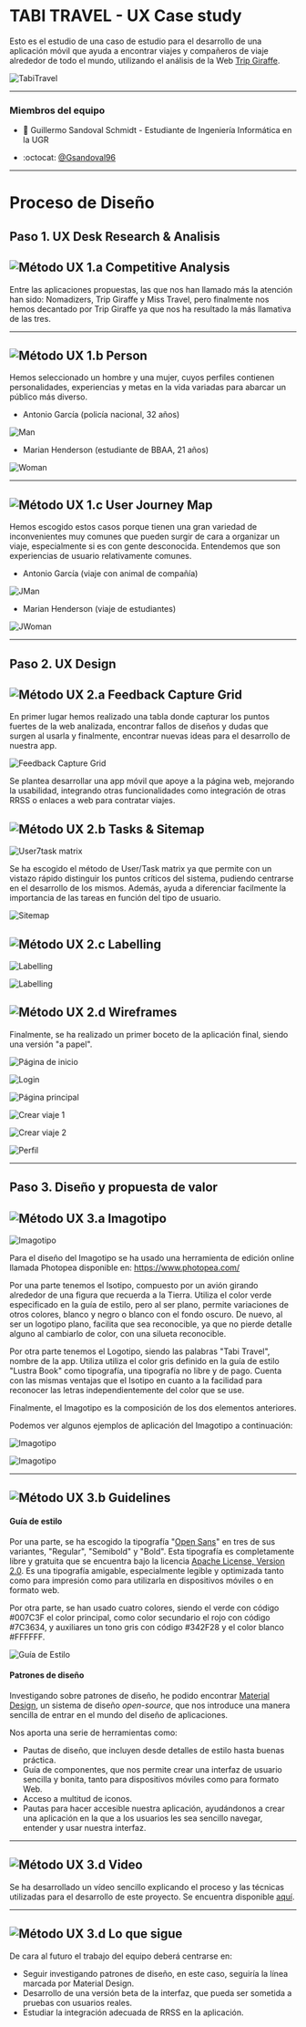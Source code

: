 # TABI TRAVEL - UX Case study
Esto es el estudio de una caso de estudio para el desarrollo de una aplicación móvil que ayuda a encontrar viajes y compañeros de viaje alrededor de todo el mundo, utilizando el análisis de la Web [Trip Giraffe]( https://www.tripgiraffe.com/es/).

![TabiTravel](P3/LogoTabiTravel.png)

---

### Miembros del equipo
 * :bust_in_silhouette:  Guillermo Sandoval Schmidt - Estudiante de Ingeniería Informática en la UGR  
  - :octocat: [@Gsandoval96](https://github.com/Gsandoval96)

---


# Proceso de Diseño

## Paso 1. UX Desk Research & Analisis

![Método UX](img/Competitive.png) 1.a Competitive Analysis
---

Entre las aplicaciones propuestas, las que nos han llamado más la atención han sido: Nomadizers, Trip Giraffe y Miss Travel, pero finalmente nos hemos decantado por Trip Giraffe ya que nos ha resultado la más llamativa de las tres.

---

![Método UX](img/Persona.png) 1.b Person
---

Hemos seleccionado un hombre y una mujer, cuyos perfiles contienen personalidades, experiencias y metas en la vida variadas para abarcar un público más diverso.

- Antonio García (policía nacional, 32 años)

![Man](P1/man.png)

- Marian Henderson (estudiante de BBAA, 21 años)

![Woman](P1/woman.png)

---

![Método UX](img/JourneyMap.png) 1.c User Journey Map
----

Hemos escogido estos casos porque tienen una gran variedad de inconvenientes muy comunes que pueden surgir de cara a organizar un viaje, especialmente si es con gente desconocida. Entendemos que son experiencias de usuario relativamente comunes.

- Antonio García (viaje con animal de compañía)

![JMan](P1/jman.png)

- Marian Henderson (viaje de estudiantes)

![JWoman](P1/jwoman.png)

---


## Paso 2. UX Design  


![Método UX](img/feedback-capture-grid.png) 2.a Feedback Capture Grid
----

En primer lugar hemos realizado una tabla donde capturar los puntos fuertes de la web analizada, encontrar fallos de diseños y dudas que surgen al usarla y finalmente, encontrar nuevas ideas para el desarrollo de nuestra app.

![Feedback Capture Grid](P2/FEEDBACK_CAPTURE_GRID.png)

Se plantea desarrollar una app móvil que apoye a la página web, mejorando la usabilidad, integrando otras funcionalidades como integración de otras RRSS o enlaces a web para contratar viajes.

![Método UX](img/Sitemap.png) 2.b Tasks & Sitemap
-----

![User7task matrix](P2/User_task_matrix.png)

Se ha escogido el método de User/Task matrix ya que permite con un vistazo rápido distinguir los puntos críticos del sistema, pudiendo centrarse en el desarrollo de los mismos. Además, ayuda a diferenciar facilmente la importancia de las tareas en función del tipo de usuario.

![Sitemap](P2/Sitemap.png)

![Método UX](img/labelling.png) 2.c Labelling
----


![Labelling](P2/labelling1.png)

![Labelling](P2/labelling2.png)


![Método UX](img/Wireframes.png) 2.d Wireframes
-----

Finalmente, se ha realizado un primer boceto de la aplicación final, siendo una versión "a papel".

![Página de inicio](P2/Wireframe/1.png)

![Login](P2/Wireframe/2.png)

![Página principal](P2/Wireframe/3.png)

![Crear viaje 1](P2/Wireframe/4a.png)

![Crear viaje 2](P2/Wireframe/4b.png)

![Perfil](P2/Wireframe/5.png)

---------------------------------------------------------------------

## Paso 3. Diseño y propuesta de valor


![Método UX](img/landing-page.png)  3.a Imagotipo
----

![Imagotipo](P3/LogoTabiTravel.png)

Para el diseño del Imagotipo se ha usado una herramienta de edición online llamada Photopea disponible en: https://www.photopea.com/

Por una parte tenemos el Isotipo, compuesto por un avión girando alrededor de una figura que recuerda a la Tierra. Utiliza el color verde especificado en la guía de estilo, pero al ser plano, permite variaciones de otros colores, blanco y negro o blanco con el fondo oscuro. De nuevo, al ser un logotipo plano, facilita que sea reconocible, ya que no pierde detalle alguno al cambiarlo de color, con una silueta reconocible.

Por otra parte tenemos el Logotipo, siendo las palabras "Tabi Travel", nombre de la app. Utiliza utiliza el color gris definido en la guía de estilo "Lustra Book" como tipografía, una tipografía no libre y de pago. Cuenta con las mismas ventajas que el Isotipo en cuanto a la facilidad para reconocer las letras independientemente del color que se use.

Finalmente, el Imagotipo es la composición de los dos elementos anteriores.

Podemos ver algunos ejemplos de aplicación del Imagotipo a continuación:

![Imagotipo](P3/TabiTravel1.png)

![Imagotipo](P3/TabiTravel2.png)

---

![Método UX](img/guidelines.png) 3.b Guidelines
----

#### Guía de estilo

Por una parte, se ha escogido la tipografía "[Open Sans](https://fonts.google.com/specimen/Open+Sans)" en tres de sus variantes,  "Regular", "Semibold" y "Bold". Esta tipografía es completamente libre y gratuita que se encuentra bajo la licencia [Apache License, Version 2.0](http://www.apache.org/licenses/LICENSE-2.0). Es una tipografía amigable, especialmente legible y optimizada tanto como para impresión como para utilizarla en dispositivos móviles o en formato web.

Por otra parte, se han usado cuatro colores, siendo el verde con código #007C3F el color principal, como color secundario el rojo con código #7C3634, y auxiliares un tono gris con código #342F28 y el color blanco #FFFFFF.

![Guía de Estilo](P3/EstiloTabiTravel.png)

#### Patrones de diseño

Investigando sobre patrones de diseño, he podido encontrar [Material Design](https://material.io/), un sistema de diseño *open-source*, que nos introduce una manera sencilla de entrar en el mundo del diseño de aplicaciones.

Nos aporta una serie de herramientas como:

- Pautas de diseño, que incluyen desde detalles de estilo hasta buenas práctica.
- Guía de componentes, que nos permite crear una interfaz de usuario sencilla y bonita, tanto para dispositivos móviles como para formato Web.
- Acceso a multitud de iconos.
- Pautas para hacer accesible nuestra aplicación, ayudándonos a crear una aplicación en la que a los usuarios les sea sencillo navegar, entender y usar nuestra interfaz.

---

![Método UX](../img/mockup.png)  3.d Video
----

Se ha desarrollado un vídeo sencillo explicando el proceso y las técnicas utilizadas para el desarrollo de este proyecto. Se encuentra disponible [aquí]().

---

![Método UX](../img/KickOfMeeting.png)  3.d Lo que sigue
----

De cara al futuro el trabajo del equipo deberá centrarse en:

- Seguir investigando patrones de diseño, en este caso, seguiría la línea marcada por Material Design.
- Desarrollo de una versión beta de la interfaz, que pueda ser sometida a pruebas con usuarios reales.
- Estudiar la integración adecuada de RRSS en la aplicación.
